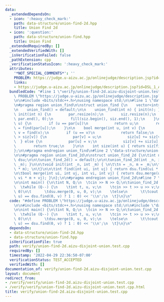 ```yaml
---
data:
  _extendedDependsOn:
  - icon: ':heavy_check_mark:'
    path: data-structure/union-find-2d.hpp
    title: Union Find 2d
  - icon: ':question:'
    path: data-structure/union-find.hpp
    title: Union Find
  _extendedRequiredBy: []
  _extendedVerifiedWith: []
  _isVerificationFailed: false
  _pathExtension: cpp
  _verificationStatusIcon: ':heavy_check_mark:'
  attributes:
    '*NOT_SPECIAL_COMMENTS*': ''
    PROBLEM: https://judge.u-aizu.ac.jp/onlinejudge/description.jsp?id=DSL_1_A
    links:
    - https://judge.u-aizu.ac.jp/onlinejudge/description.jsp?id=DSL_1_A
  bundledCode: "#line 1 \"verify/union-find-2d.aizu-disjoint-union.test.cpp\"\n#define\
    \ PROBLEM \"https://judge.u-aizu.ac.jp/onlinejudge/description.jsp?id=DSL_1_A\"\
    \n\n#include <bits/stdc++.h>\nusing namespace std;\n\n#line 1 \"data-structure/union-find.hpp\"\
    \n#pragma region union_find\n\nstruct union_find {\n    vector<int> par, siz;\n\
    \n    union_find() = default;\n\n    union_find(int n) { init(n); }\n\n    void\
    \ init(int n) {\n        par.resize(n);\n        siz.resize(n);\n        iota(par.begin(),\
    \ par.end(), 0);\n        fill(siz.begin(), siz.end(), 1);\n    }\n\n    int find(int\
    \ u) {\n        if (u == par[u])\n            return u;\n        return par[u]\
    \ = find(par[u]);\n    }\n\n    bool merge(int u, int v) {\n        u = find(u),\
    \ v = find(v);\n        if (u == v)\n            return false;\n        if (siz[u]\
    \ > siz[v]) {\n            par[v] = u;\n            siz[u] += siz[v];\n      \
    \  } else {\n            par[u] = v;\n            siz[v] += siz[u];\n        }\n\
    \        return true;\n    }\n\n    int size(int u) { return siz[find(u)]; }\n\
    };\n\n#pragma endregion union_find\n#line 2 \"data-structure/union-find-2d.hpp\"\
    \n\n#pragma region union_find_2d\n\nstruct union_find_2d {\n\tint n, m;\n\tunion_find\
    \ dsu;\n\n\tunion_find_2d() = default;\n\n\tunion_find_2d(int _n, int _m) { init(_n,\
    \ _m); }\n\n\tvoid init(int _n, int _m) { \n\t\tn = _n, m = _m;\n\t\tdsu.init(n\
    \ * m); \n\t}\n\n\tint find(int ui, int uj) { return dsu.find(ui * m + uj); }\n\
    \n\tbool merge(int ui, int uj, int vi, int vj) { return dsu.merge(ui * m + uj,\
    \ vi * m + vj); }\n};\n\n#pragma endregion union_find_2d\n#line 7 \"verify/union-find-2d.aizu-disjoint-union.test.cpp\"\
    \n\nint main() {\n\tint N, Q;\n  \tcin >> N >> Q;\n\tunion_find_2d dsu(1, N);\n\
    \  \twhile (Q--) {\n    \tint t, u, v;\n    \tcin >> t >> u >> v;\n\t\tif (t ==\
    \ 0)\n\t      \tdsu.merge(0, u, 0, v);\n    \telse\n      \t\tcout << (dsu.find(0,\
    \ u) == dsu.find(0, v) ? 1 : 0) << '\\n';\n  \t}\n}\n"
  code: "#define PROBLEM \"https://judge.u-aizu.ac.jp/onlinejudge/description.jsp?id=DSL_1_A\"\
    \n\n#include <bits/stdc++.h>\nusing namespace std;\n\n#include \"data-structure/union-find-2d.hpp\"\
    \n\nint main() {\n\tint N, Q;\n  \tcin >> N >> Q;\n\tunion_find_2d dsu(1, N);\n\
    \  \twhile (Q--) {\n    \tint t, u, v;\n    \tcin >> t >> u >> v;\n\t\tif (t ==\
    \ 0)\n\t      \tdsu.merge(0, u, 0, v);\n    \telse\n      \t\tcout << (dsu.find(0,\
    \ u) == dsu.find(0, v) ? 1 : 0) << '\\n';\n  \t}\n}\n"
  dependsOn:
  - data-structure/union-find-2d.hpp
  - data-structure/union-find.hpp
  isVerificationFile: true
  path: verify/union-find-2d.aizu-disjoint-union.test.cpp
  requiredBy: []
  timestamp: '2022-04-29 22:36:50-07:00'
  verificationStatus: TEST_ACCEPTED
  verifiedWith: []
documentation_of: verify/union-find-2d.aizu-disjoint-union.test.cpp
layout: document
redirect_from:
- /verify/verify/union-find-2d.aizu-disjoint-union.test.cpp
- /verify/verify/union-find-2d.aizu-disjoint-union.test.cpp.html
title: verify/union-find-2d.aizu-disjoint-union.test.cpp
---
```


